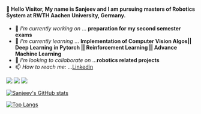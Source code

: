 #### 👋 Hello Visitor, My name is Sanjeev and I am pursuing masters of Robotics System at RWTH Aachen University, Germany. 

- 🔭 *I’m currently working on*      ... **preparation for my second semester exams**
- 🌱 *I’m currently learning*        ... **Implementation of Computer Vision Algos|| Deep Learning in Pytorch || Reinforcement Learning || Advance Machine Learning**
- 👯 *I’m looking to collaborate on* ...**robotics related projects**
- 📫 *How to reach me:*              ...[Linkedin](http://www.linkedin.com/in/sanjeev-kumar-749612120)

<img src="https://img.shields.io/badge/-C++-00599C?logo=c++5&logoColor=fff">  <img src="https://img.shields.io/badge/-python-3776AB?logo=python5&logoColor=fff">  <img src="https://img.shields.io/badge/-pyTorch-EE4C2C?logo=pyTorch5&logoColor=fff">

[![Sanjeev's GitHub stats](https://github-readme-stats.vercel.app/api?username=kumar-sanjeeev)](https://github.com/anuraghazra/github-readme-stats)

[![Top Langs](https://github-readme-stats.vercel.app/api/top-langs/?username=kumar-sanjeeev&layout=compact)](https://github.com/anuraghazra/github-readme-stats)


